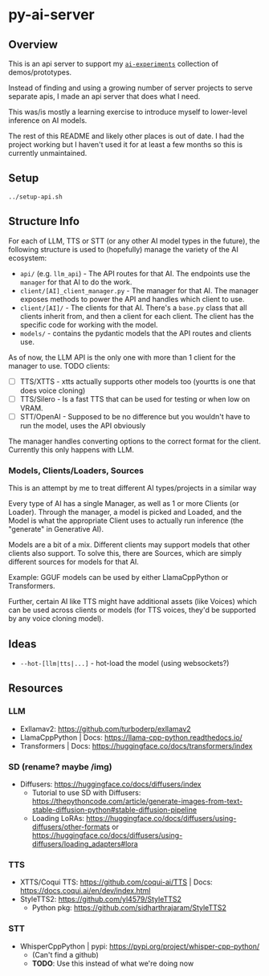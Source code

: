 # py-ai-server

## Overview

This is an api server to support my [`ai-experiments`](https://github.com/parsehex/ai-experiments) collection of demos/prototypes.

Instead of finding and using a growing number of server projects to serve separate apis, I made an api server that does what I need.

This was/is mostly a learning exercise to introduce myself to lower-level inference on AI models.

The rest of this README and likely other places is out of date. I had the project working but I haven't used it for at least a few months so this is currently unmaintained.

## Setup

`../setup-api.sh`

## Structure Info

For each of LLM, TTS or STT (or any other AI model types in the future), the following structure is used to (hopefully) manage the variety of the AI ecosystem:

- `api/` (e.g. `llm_api`) - The API routes for that AI. The endpoints use the `manager` for that AI to do the work.
- `client/[AI]_client_manager.py` - The manager for that AI. The manager exposes methods to power the API and handles which client to use.
- `client/[AI]/` - The clients for that AI. There's a `base.py` class that all clients inherit from, and then a client for each client. The client has the specific code for working with the model.
- `models/` - contains the pydantic models that the API routes and clients use.

As of now, the LLM API is the only one with more than 1 client for the manager to use. TODO clients:

- [ ] TTS/XTTS - xtts actually supports other models too (yourtts is one that does voice cloning)
- [ ] TTS/Silero - Is a fast TTS that can be used for testing or when low on VRAM.
- [ ] STT/OpenAI - Supposed to be no difference but you wouldn't have to run the model, uses the API obviously

The manager handles converting options to the correct format for the client. Currently this only happens with LLM.

### Models, Clients/Loaders, Sources

This is an attempt by me to treat different AI types/projects in a similar way

Every type of AI has a single Manager, as well as 1 or more Clients (or Loader). Through the manager, a model is picked and Loaded, and the Model is what the appropriate Client uses to actually run inference (the "generate" in Generative AI).

Models are a bit of a mix. Different clients may support models that other clients also support. To solve this, there are Sources, which are simply different sources for models for that AI.

Example: GGUF models can be used by either LlamaCppPython or Transformers.

Further, certain AI like TTS might have additional assets (like Voices) which can be used across clients or models (for TTS voices, they'd be supported by any voice cloning model).

## Ideas

- `--hot-[llm|tts|...]` - hot-load the model (using websockets?)

## Resources

### LLM

- Exllamav2: https://github.com/turboderp/exllamav2
- LlamaCppPython | Docs: https://llama-cpp-python.readthedocs.io/
- Transformers | Docs: https://huggingface.co/docs/transformers/index

### SD (rename? maybe /img)

- Diffusers: https://huggingface.co/docs/diffusers/index
  - Tutorial to use SD with Diffusers: https://thepythoncode.com/article/generate-images-from-text-stable-diffusion-python#stable-diffusion-pipeline
  - Loading LoRAs: https://huggingface.co/docs/diffusers/using-diffusers/other-formats or https://huggingface.co/docs/diffusers/using-diffusers/loading_adapters#lora

### TTS

- XTTS/Coqui TTS: https://github.com/coqui-ai/TTS | Docs: https://docs.coqui.ai/en/dev/index.html
- StyleTTS2: https://github.com/yl4579/StyleTTS2
  - Python pkg: https://github.com/sidharthrajaram/StyleTTS2

### STT

- WhisperCppPython | pypi: https://pypi.org/project/whisper-cpp-python/
  - (Can't find a github)
  - **TODO**: Use this instead of what we're doing now
